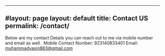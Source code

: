 
---
#layout: page
layout: default
title: Contact US
permalink: /contact/
---

Below are my contact Details you can reach out to me via mobile number and email as well .
Mobile Contact Number: 923140833401
Email: muhammadyasin883@gmail.com
